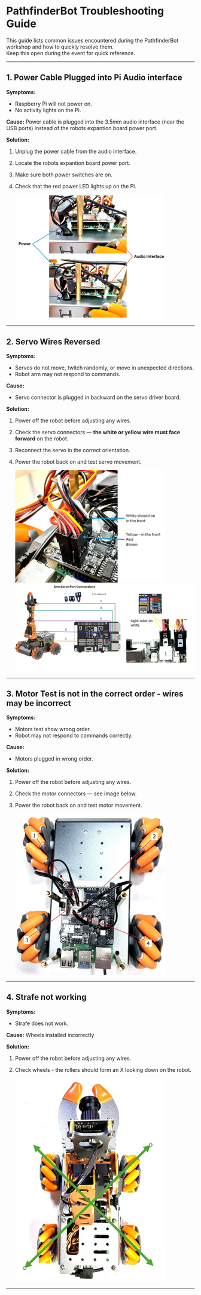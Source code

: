# PathfinderBot Troubleshooting Guide

This guide lists common issues encountered during the PathfinderBot workshop and how to quickly resolve them.  
Keep this open during the event for quick reference.

---

## 1. Power Cable Plugged into Pi Audio interface

**Symptoms:**
- Raspberry Pi will not power on.
- No activity lights on the Pi.
  
**Cause:**
Power cable is plugged into the 3.5mm audio interface (near the USB ports) instead of the robots expantion board power port.

**Solution:**
1. Unplug the power cable from the audio interface.
2. Locate the robots expantion board power port.
3. Make sure both power switches are on.
4. Check that the red power LED lights up on the Pi.
  
   <img src="/zzimages/NotAudio.jpg" width="400" > 
     
---


## 2. Servo Wires Reversed

**Symptoms:**
- Servos do not move, twitch randomly, or move in unexpected directions.
- Robot arm may not respond to commands.

**Cause:**
- Servo connector is plugged in backward on the servo driver board.

**Solution:**
1. Power off the robot before adjusting any wires.
2. Check the servo connectors — **the white or yellow wire must face forward** on the robot.
3. Reconnect the servo in the correct orientation.
4. Power the robot back on and test servo movement.

   <img src="/zzimages/ServoWires.jpg" width="400" >
   
   <img src="/zzimages/WiringDiagram.jpg" width="600" > 
---

## 3. Motor Test is not in the correct order - wires may be incorrect

**Symptoms:**
- Motors test show wrong order.
- Robot may not respond to commands correctly.

**Cause:**
- Motors plugged in wrong order.

**Solution:**
1. Power off the robot before adjusting any wires.
2. Check the motor connectors — see image below.
4. Power the robot back on and test motor movement.

   <img src="/zzimages/MotorConnections.jpg" width="400" >

---
## 4. Strafe not working

**Symptoms:**

- Strafe does not work.
  
**Cause:**
Wheels installed incorrectly

**Solution:**
1. Power off the robot before adjusting any wires.
2. Check wheels - the rollers should form an X looking down on the robot. 
   

   <img src="/zzimages/mecanumX.jpg" width="400" >

---







